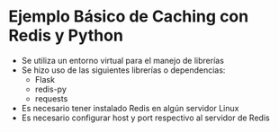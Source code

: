 # Ejemplo Básico de Caching con Redis y Python

* Se utiliza un entorno virtual para el manejo de librerías
* Se hizo uso de las siguientes librerías o dependencias:
  * Flask
  * redis-py
  * requests
* Es necesario tener instalado Redis en algún servidor Linux
* Es necesario configurar host y port respectivo al servidor de Redis

